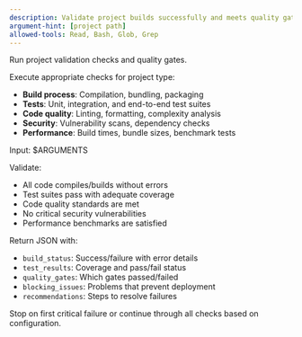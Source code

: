 ```yaml
---
description: Validate project builds successfully and meets quality gates
argument-hint: [project path]
allowed-tools: Read, Bash, Glob, Grep
---
```


Run project validation checks and quality gates.

Execute appropriate checks for project type:

- **Build process**: Compilation, bundling, packaging
- **Tests**: Unit, integration, and end-to-end test suites
- **Code quality**: Linting, formatting, complexity analysis
- **Security**: Vulnerability scans, dependency checks
- **Performance**: Build times, bundle sizes, benchmark tests

Input: $ARGUMENTS

Validate:

- All code compiles/builds without errors
- Test suites pass with adequate coverage
- Code quality standards are met
- No critical security vulnerabilities
- Performance benchmarks are satisfied

Return JSON with:

- `build_status`: Success/failure with error details
- `test_results`: Coverage and pass/fail status
- `quality_gates`: Which gates passed/failed
- `blocking_issues`: Problems that prevent deployment
- `recommendations`: Steps to resolve failures

Stop on first critical failure or continue through all checks based on configuration.
